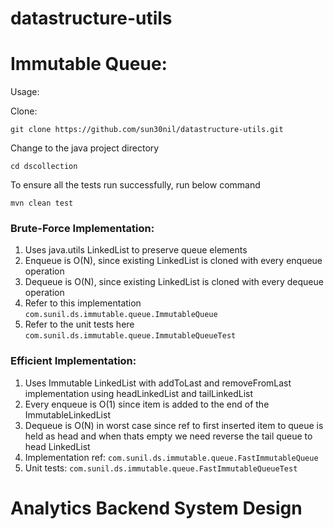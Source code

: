 # datastructure-utils

# Immutable Queue:

Usage:

Clone: 

```git clone https://github.com/sun30nil/datastructure-utils.git```

Change to the java project directory

```cd dscollection```

To ensure all the tests run successfully, run below command

```mvn clean test```
### Brute-Force Implementation:
1. Uses java.utils LinkedList to preserve queue elements
2. Enqueue is O(N), since existing LinkedList is cloned with every enqueue operation
3. Dequeue is O(N), since existing LinkedList is cloned with every dequeue operation
4. Refer to this implementation ```com.sunil.ds.immutable.queue.ImmutableQueue```
5. Refer to the unit tests here ```com.sunil.ds.immutable.queue.ImmutableQueueTest```

### Efficient Implementation:
1. Uses Immutable LinkedList with addToLast and removeFromLast implementation using headLinkedList and tailLinkedList
2. Every enqueue is O(1) since item is added to the end of the ImmutableLinkedList
3. Dequeue is O(N) in worst case since ref to first inserted item to queue is held as head and when thats empty we need reverse the tail queue to head LinkedList
4. Implementation ref: ```com.sunil.ds.immutable.queue.FastImmutableQueue```
5. Unit tests:  ```com.sunil.ds.immutable.queue.FastImmutableQueueTest```


# Analytics Backend System Design

